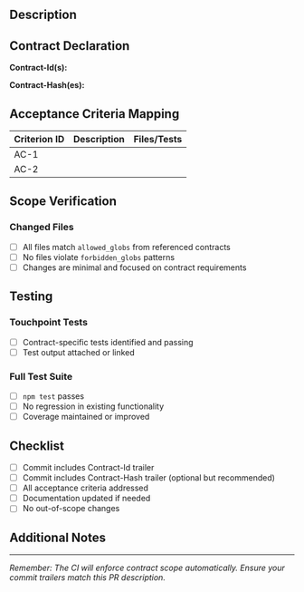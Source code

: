 ## Description
<!-- Brief description of changes -->

## Contract Declaration
**Contract-Id(s):** 
<!-- List contract IDs this PR implements (e.g., APC-CORE, FEATURE-ABC) -->

**Contract-Hash(es):** 
<!-- Paste from .softsensor/<ID>.hash files -->

## Acceptance Criteria Mapping
<!-- Map each criterion to the files/tests that satisfy it -->

| Criterion ID | Description | Files/Tests |
|--------------|-------------|-------------|
| AC-1 | <!-- Brief description --> | <!-- file1.js, test1.spec.js --> |
| AC-2 | <!-- Brief description --> | <!-- file2.ts, test2.spec.ts --> |

## Scope Verification
<!-- Confirm all changes are within contract scope -->

### Changed Files
- [ ] All files match `allowed_globs` from referenced contracts
- [ ] No files violate `forbidden_globs` patterns
- [ ] Changes are minimal and focused on contract requirements

## Testing
<!-- Confirm tests pass -->

### Touchpoint Tests
- [ ] Contract-specific tests identified and passing
- [ ] Test output attached or linked

### Full Test Suite
- [ ] `npm test` passes
- [ ] No regression in existing functionality
- [ ] Coverage maintained or improved

## Checklist
- [ ] Commit includes Contract-Id trailer
- [ ] Commit includes Contract-Hash trailer (optional but recommended)
- [ ] All acceptance criteria addressed
- [ ] Documentation updated if needed
- [ ] No out-of-scope changes

## Additional Notes
<!-- Any context, dependencies, or follow-up work -->

---
*Remember: The CI will enforce contract scope automatically. Ensure your commit trailers match this PR description.*